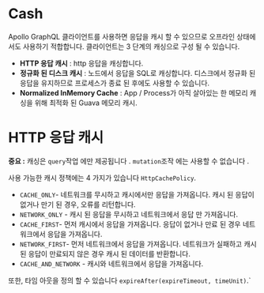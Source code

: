 

Cash
=
Apollo GraphQL 클라이언트를 사용하면 응답을 캐시 할 수 있으므로 오프라인 상태에서도 사용하기 적합합니다. 클라이언트는 3 단계의 캐싱으로 구성 될 수 있습니다.

-   **HTTP 응답 캐시** : http 응답을 캐싱합니다.
-   **정규화 된 디스크 캐시** : 노드에서 응답을 SQL로 캐싱합니다. 디스크에서 정규화 된 응답을 유지하므로 프로세스가 종료 된 후에도 사용할 수 있습니다.
-   **Normalized InMemory Cache** : App / Process가 아직 살아있는 한 메모리 캐싱을 위해 최적화 된 Guava 메모리 캐시.

HTTP 응답 캐시
=
**중요 :** 캐싱은 `query`작업 에만 제공됩니다 . `mutation`조작 에는 사용할 수 없습니다 .

사용 가능한 캐시 정책에는 4 가지가 있습니다 `HttpCachePolicy`.

-   `CACHE_ONLY`- 네트워크를 무시하고 캐시에서만 응답을 가져옵니다. 캐시 된 응답이 없거나 만기 된 경우, 오류를 리턴합니다.
-   `NETWORK_ONLY` - 캐시 된 응답을 무시하고 네트워크에서 응답 만 가져옵니다.
-   `CACHE_FIRST`- 먼저 캐시에서 응답을 가져옵니다. 응답이 없거나 만료 된 경우 네트워크에서 응답을 가져옵니다.
-   `NETWORK_FIRST`- 먼저 네트워크에서 응답을 가져옵니다. 네트워크가 실패하고 캐시 된 응답이 만료되지 않은 경우 캐시 된 데이터를 반환합니다.
-   `CACHE_AND_NETWORK` - 캐시와 네트워크에서 응답을 가져옵니다.

또한, 타임 아웃을 정의 할 수 있습니다 `expireAfter(expireTimeout, timeUnit)`.`



<!--stackedit_data:
eyJoaXN0b3J5IjpbMTA4NDA4NTkwNV19
-->